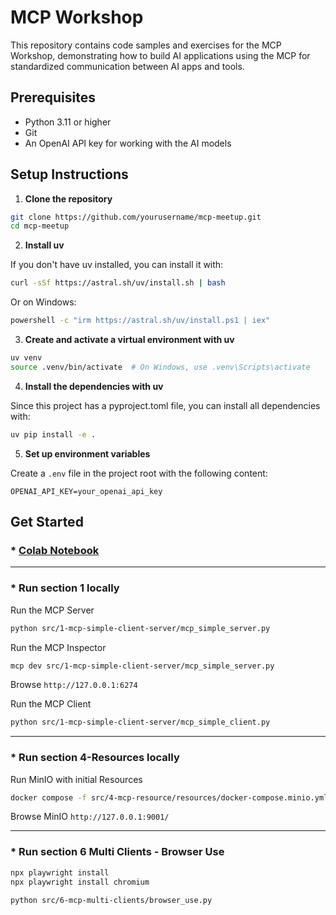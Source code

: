 # MCP Workshop

This repository contains code samples and exercises for the MCP Workshop, demonstrating how to build AI applications using the MCP for standardized communication between AI apps and tools.

## Prerequisites

- Python 3.11 or higher
- Git
- An OpenAI API key for working with the AI models

## Setup Instructions

1. **Clone the repository**

```bash
git clone https://github.com/yourusername/mcp-meetup.git
cd mcp-meetup
```

2. **Install uv**

If you don't have uv installed, you can install it with:

```bash
curl -sSf https://astral.sh/uv/install.sh | bash
```

Or on Windows:

```bash
powershell -c "irm https://astral.sh/uv/install.ps1 | iex"
```

3. **Create and activate a virtual environment with uv**

```bash
uv venv
source .venv/bin/activate  # On Windows, use .venv\Scripts\activate
```

4. **Install the dependencies with uv**

Since this project has a pyproject.toml file, you can install all dependencies with:

```bash
uv pip install -e .
```

5. **Set up environment variables**

Create a `.env` file in the project root with the following content:

```
OPENAI_API_KEY=your_openai_api_key
```

## Get Started

### * [Colab Notebook](https://colab.research.google.com/drive/1fM355sy66MQK-t5-jOHlYH5j4YxBI5o4?usp=sharing)

---

### * Run section 1 locally

Run the MCP Server

```bash
python src/1-mcp-simple-client-server/mcp_simple_server.py
```


Run the MCP Inspector

```bash
mcp dev src/1-mcp-simple-client-server/mcp_simple_server.py
```
Browse `http://127.0.0.1:6274`


Run the MCP Client

```bash
python src/1-mcp-simple-client-server/mcp_simple_client.py
```

---

### * Run section 4-Resources locally

Run MinIO with initial Resources

```bash
docker compose -f src/4-mcp-resource/resources/docker-compose.minio.yml up
```
Browse MinIO `http://127.0.0.1:9001/`

---

### * Run section 6 Multi Clients - Browser Use

```bash
npx playwright install
npx playwright install chromium

python src/6-mcp-multi-clients/browser_use.py
```